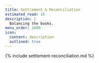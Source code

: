 ```yaml
---
title: Settlement & Reconciliation
estimated_read: 16
description: |
  Balancing the books.
menu_order: 1800
icon:
  content: description
  outlined: true
---
```


{% include settlement-reconciliation.md %}
